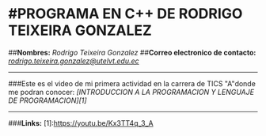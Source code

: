 #**PROGRAMA EN C++ DE RODRIGO TEIXEIRA GONZALEZ**
==================================================================

##**Nombres:** *Rodrigo Teixeira Gonzalez*
##**Correo electronico de contacto:** *rodrigo.teixeira.gonzalez@utelvt.edu.ec*
__________________________________________________________________

###Este es el video de mi primera actividad en la carrera de TICS "A"donde me podran conocer: *[INTRODUCCION A LA PROGRAMACION Y LENGUAJE DE PROGRAMACION][1]*

__________________________________________________________________

###**Links:**
[1]:https://youtu.be/Kx3TT4q_3_A


